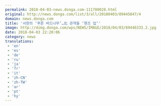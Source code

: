 ```yaml
---
permalink: 2018-04-03-news.donga.com-111780028.html
original: http://news.donga.com/list/3/all/20180403/89445847/4
domain: news.donga.com
title: '서현의 ‘푸른 버드나무’…北 관객들 ‘핸즈 업’'
image: http://dimg.donga.com/wps/NEWS/IMAGE/2018/04/03/89446333.2.jpg
date: 2018-04-03 22:20:06
category: news
translations: 
 - 'en'
 - 'es'
 - 'de'
 - 'ru'
 - 'ja'
 - 'fr'
 - 'it'
 - 'zh-CN'
 - 'zh-TW'
 - 'ar'
 - 'pt'
 - 'hy'
---
```


